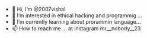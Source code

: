- 👋 Hi, I’m @2007vishal
- 👀 I’m interested in ethical hacking and programmig ...
- 🌱 I’m currently learning about prorammin language...
- 📫 How to reach me ... at instagram mr__nobody__23

<!---
2007vishal/2007vishal is a ✨ special ✨ repository because its `README.md` (this file) appears on your GitHub profile.
You can click the Preview link to take a look at your changes.
--->
